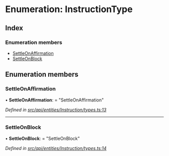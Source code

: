 # Enumeration: InstructionType

## Index

### Enumeration members

* [SettleOnAffirmation](instructiontype.md#settleonaffirmation)
* [SettleOnBlock](instructiontype.md#settleonblock)

## Enumeration members

###  SettleOnAffirmation

• **SettleOnAffirmation**: = "SettleOnAffirmation"

*Defined in [src/api/entities/Instruction/types.ts:13](https://github.com/PolymathNetwork/polymesh-sdk/blob/44d12f59/src/api/entities/Instruction/types.ts#L13)*

___

###  SettleOnBlock

• **SettleOnBlock**: = "SettleOnBlock"

*Defined in [src/api/entities/Instruction/types.ts:14](https://github.com/PolymathNetwork/polymesh-sdk/blob/44d12f59/src/api/entities/Instruction/types.ts#L14)*
